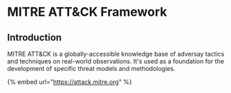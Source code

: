 # MITRE ATT\&CK Framework

## Introduction

MITRE ATT\&CK is a globally-accessible knowledge base of adversay tactics and techniques on real-world observations. It's used as a foundation for the development of specific threat models and methodologies.&#x20;

{% embed url="https://attack.mitre.org" %}

